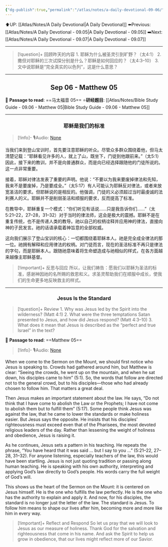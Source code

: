```yaml
---
{"dg-publish":true,"permalink":"/atlas/notes/a-daily-devotional-09-06/"}
---
```


 ⬆️UP: [[Atlas/Notes/A Daily Devotional\|A Daily Devotional]]
⬅️Previous: [[Atlas/Notes/A Daily Devotional - 09.05\|A Daily Devotional - 09.05]]
➡️Next: [[Atlas/Notes/A Daily Devotional - 09.07\|A Daily Devotional - 09.07]]

---

> [!question]+ 回顾昨天的内容
> 1.⁠ ⁠耶稣为什么被圣灵引到旷野？（太4:1）
2.⁠ ⁠撒但对耶稣的三次试探分别是什么？耶稣是如何回应的？（太4:3–10）
3.⁠ ⁠文中说耶稣是“完全真实的以色列”，这是什么意思？




---
## <center>Sep 06 - Matthew 05</center>

📖 **Passage to read**: ==马太福音 05==
⭐**研经题目**: [[Atlas/Notes/Bible Study Guide - 09.06 - Matthew 05\|Bible Study Guide - 09.06 - Matthew 05]]

---
### <center>耶稣是我们的标准</center>

> [!info]- 🎙️Audio: [None]()

当我们来到登山宝训时，首先要注意耶稣的听众。尽管众多群众围绕着他，但马太清楚记载：“耶稣看见许多的人，就上了山，既坐下，门徒到他跟前来。”（太5:1）因此，接下来的教训，并不是向普通群众，而是向已经选择跟随他的门徒所说的。这一点非常重要。

接着，耶稣对律法发表了重要的声明。他说：“不要以为我来要废掉律法和先知，我来不是要废掉，乃是要成全。”（太5:17）有人可能认为耶稣反对律法，或者来放宽圣洁的要求。但耶稣说的是相反的。他强调，门徒的义必须超过当时最虔诚的法利赛人的义。耶稣并不是削弱圣洁和顺服的要求，反而提高了标准。

在教导中，耶稣重复一个模式：“你们听见有话说……只是我告诉你们……”（太5:21–22，27–28，31–32）对于当时的律法师，这会是极大的震撼。耶稣不是在重复传统，也不是传递人类的教导。祂以自己的权柄诠释并应用神的律法，直接向神的子民发言。祂的话语承载着神旨意的全部权威。

这向我们展示了登山宝训的核心：一切都围绕着耶稣本人。祂是完全成全律法的那一位。祂拥有解释和应用律法的权柄。对门徒而言，现在的圣洁标准不再只是律法的字句，而是耶稣本人。跟随祂意味着将生命塑造成与祂相似的样式，在各方面越来越像主耶稣基督。

> [!important]+ 反思与回应
所以，让我们祷告：愿我们以耶稣为圣洁的标准，感谢神因祂的名所赐的救恩和义。求圣灵帮助我们在顺服中成长，使我们的生命更多地反映救主的样式。

---
### <center>Jesus Is the Standard</center>

> [!question]+ Review
> 1.⁠ ⁠Why was Jesus led by the Spirit into the wilderness? (Matt 4:1)
2.⁠ ⁠What were the three temptations Satan presented to Jesus, and how did Jesus respond? (Matt 4:3–10)
3.⁠ ⁠What does it mean that Jesus is described as the “perfect and true Israel” in the text?

📖 **Passage to read**: ==Matthew 05==

> [!info]- 🎙️Audio: [None]()  

When we come to the Sermon on the Mount, we should first notice who Jesus is speaking to. Crowds had gathered around him, but Matthew is clear: “Seeing the crowds, he went up on the mountain, and when he sat down, his disciples came to him” (5:1). So, the words that follow are directed not to the general crowd, but to his disciples—those who had already chosen to follow him. That matters a great deal.

Then Jesus makes an important statement about the law. He says, “Do not think that I have come to abolish the Law or the Prophets; I have not come to abolish them but to fulfill them” (5:17). Some people think Jesus was against the law, that he came to lower the standards or make holiness easier. But Jesus says the opposite. He insists that his disciples’ righteousness must exceed even that of the Pharisees, the most devoted religious leaders of the day. Rather than lessening the weight of holiness and obedience, Jesus is raising it.

As he continues, Jesus sets a pattern in his teaching. He repeats the phrase, “You have heard that it was said … but I say to you …” (5:21–22, 27–28, 31–32). For anyone listening, especially teachers of the law, this would have been startling. Jesus is not just quoting tradition or passing along human teaching. He is speaking with his own authority, interpreting and applying God’s law directly to God’s people. His words carry the full weight of God’s will.

This shows us the heart of the Sermon on the Mount: it is centered on Jesus himself. He is the one who fulfills the law perfectly. He is the one who has the authority to explain and apply it. And now, for his disciples, the standard is no longer just the letter of the law. The standard is Jesus. To follow him means to shape our lives after him, becoming more and more like him in every way.

> [!important]+ Reflect and Respond
So let us pray that we will look to Jesus as our measure of holiness. Thank God for the salvation and righteousness that come in his name. And ask the Spirit to help us grow in obedience, that our lives might reflect more of our Savior.
